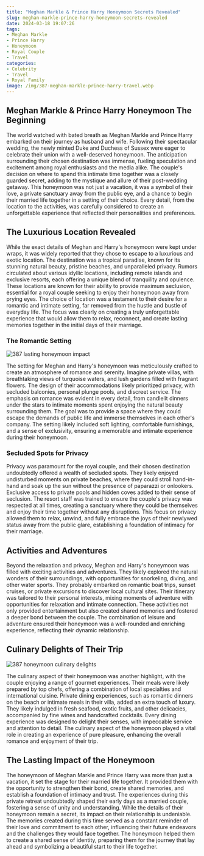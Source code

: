 ```yaml
---
title: "Meghan Markle & Prince Harry Honeymoon Secrets Revealed"
slug: meghan-markle-prince-harry-honeymoon-secrets-revealed
date: 2024-03-18 19:07:26
tags:
- Meghan Markle
- Prince Harry
- Honeymoon
- Royal Couple
- Travel
categories:
- Celebrity
- Travel
- Royal Family
image: /img/387-meghan-markle-prince-harry-travel.webp 
---
```

## Meghan Markle & Prince Harry Honeymoon The Beginning

The world watched with bated breath as Meghan Markle and Prince Harry embarked on their journey as husband and wife. Following their spectacular wedding, the newly minted Duke and Duchess of Sussex were eager to celebrate their union with a well-deserved honeymoon. The anticipation surrounding their chosen destination was immense, fueling speculation and excitement among royal enthusiasts and the media alike. The couple's decision on where to spend this intimate time together was a closely guarded secret, adding to the mystique and allure of their post-wedding getaway. This honeymoon was not just a vacation, it was a symbol of their love, a private sanctuary away from the public eye, and a chance to begin their married life together in a setting of their choice. Every detail, from the location to the activities, was carefully considered to create an unforgettable experience that reflected their personalities and preferences.

## The Luxurious Location Revealed

While the exact details of Meghan and Harry's honeymoon were kept under wraps, it was widely reported that they chose to escape to a luxurious and exotic location. The destination was a tropical paradise, known for its stunning natural beauty, pristine beaches, and unparalleled privacy. Rumors circulated about various idyllic locations, including remote islands and exclusive resorts, each offering a unique blend of tranquility and opulence. These locations are known for their ability to provide maximum seclusion, essential for a royal couple seeking to enjoy their honeymoon away from prying eyes. The choice of location was a testament to their desire for a romantic and intimate setting, far removed from the hustle and bustle of everyday life. The focus was clearly on creating a truly unforgettable experience that would allow them to relax, reconnect, and create lasting memories together in the initial days of their marriage.

### The Romantic Setting

![387 lasting honeymoon impact](/img/387-lasting-honeymoon-impact.webp)

The setting for Meghan and Harry's honeymoon was meticulously crafted to create an atmosphere of romance and serenity. Imagine private villas, with breathtaking views of turquoise waters, and lush gardens filled with fragrant flowers. The design of their accommodations likely prioritized privacy, with secluded balconies, personal plunge pools, and discreet service. The emphasis on romance was evident in every detail, from candlelit dinners under the stars to intimate moments spent enjoying the natural beauty surrounding them. The goal was to provide a space where they could escape the demands of public life and immerse themselves in each other's company. The setting likely included soft lighting, comfortable furnishings, and a sense of exclusivity, ensuring a memorable and intimate experience during their honeymoon.

### Secluded Spots for Privacy

Privacy was paramount for the royal couple, and their chosen destination undoubtedly offered a wealth of secluded spots. They likely enjoyed undisturbed moments on private beaches, where they could stroll hand-in-hand and soak up the sun without the presence of paparazzi or onlookers. Exclusive access to private pools and hidden coves added to their sense of seclusion. The resort staff was trained to ensure the couple's privacy was respected at all times, creating a sanctuary where they could be themselves and enjoy their time together without any disruptions. This focus on privacy allowed them to relax, unwind, and fully embrace the joys of their newlywed status away from the public glare, establishing a foundation of intimacy for their marriage.

## Activities and Adventures

Beyond the relaxation and privacy, Meghan and Harry's honeymoon was filled with exciting activities and adventures. They likely explored the natural wonders of their surroundings, with opportunities for snorkeling, diving, and other water sports. They probably embarked on romantic boat trips, sunset cruises, or private excursions to discover local cultural sites. Their itinerary was tailored to their personal interests, mixing moments of adventure with opportunities for relaxation and intimate connection. These activities not only provided entertainment but also created shared memories and fostered a deeper bond between the couple. The combination of leisure and adventure ensured their honeymoon was a well-rounded and enriching experience, reflecting their dynamic relationship.

## Culinary Delights of Their Trip

![387 honeymoon culinary delights](/img/387-honeymoon-culinary-delights.webp)

The culinary aspect of their honeymoon was another highlight, with the couple enjoying a range of gourmet experiences. Their meals were likely prepared by top chefs, offering a combination of local specialties and international cuisine. Private dining experiences, such as romantic dinners on the beach or intimate meals in their villa, added an extra touch of luxury. They likely indulged in fresh seafood, exotic fruits, and other delicacies, accompanied by fine wines and handcrafted cocktails. Every dining experience was designed to delight their senses, with impeccable service and attention to detail. The culinary aspect of the honeymoon played a vital role in creating an experience of pure pleasure, enhancing the overall romance and enjoyment of their trip.

## The Lasting Impact of the Honeymoon

The honeymoon of Meghan Markle and Prince Harry was more than just a vacation, it set the stage for their married life together. It provided them with the opportunity to strengthen their bond, create shared memories, and establish a foundation of intimacy and trust. The experiences during this private retreat undoubtedly shaped their early days as a married couple, fostering a sense of unity and understanding. While the details of their honeymoon remain a secret, its impact on their relationship is undeniable. The memories created during this time served as a constant reminder of their love and commitment to each other, influencing their future endeavors and the challenges they would face together. The honeymoon helped them to create a shared sense of identity, preparing them for the journey that lay ahead and symbolizing a beautiful start to their life together.

